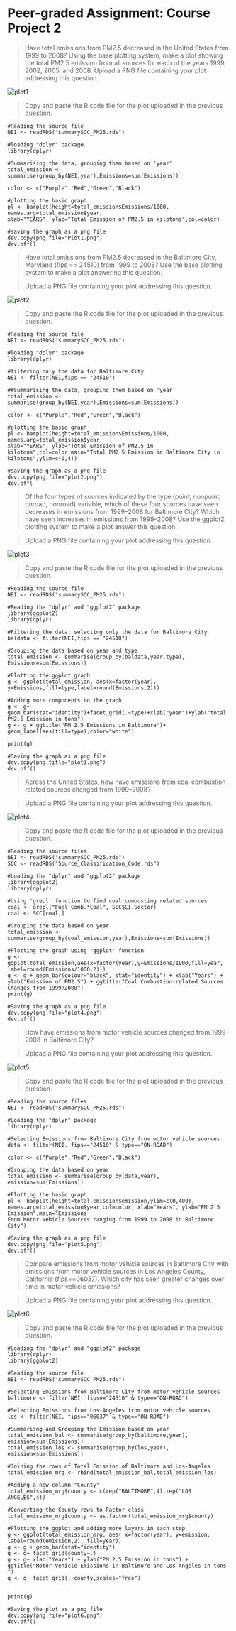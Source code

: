 # Peer-graded Assignment: Course Project 2

>Have total emissions from PM2.5 decreased in the United States from 1999 to 2008? Using the base plotting system, make a plot showing the total PM2.5 emission from all sources for each of the years 1999, 2002, 2005, and 2008. Upload a PNG file containing your plot addressing this question.

![plot1](plot1.png)


>Copy and paste the R code file for the plot uploaded in the previous question.

```{r}
#Reading the source file
NEI <- readRDS("summarySCC_PM25.rds")

#loading "dplyr" package
library(dplyr)

#Summarising the data, grouping them based on 'year'
total_emission <- summarise(group_by(NEI,year),Emissions=sum(Emissions))

color <- c("Purple","Red","Green","Black")

#plotting the basic graph
pl <- barplot(height=total_emission$Emissions/1000, names.arg=total_emission$year,
xlab="YEARS", ylab="Total Emission of PM2.5 in kilotons",col=color)

#saving the graph as a png file
dev.copy(png,file="Plot1.png")
dev.off()

```

>Have total emissions from PM2.5 decreased in the  Baltimore City, Maryland (fips == 24510) from 1999 to 2008? Use the base plotting system to make a plot answering this question.

>Upload a PNG file containing your plot addressing this question.

![plot2](plot2.png)

>Copy and paste the R code file for the plot uploaded in the previous question.

```{r}
#Reading the source file
NEI <- readRDS("summarySCC_PM25.rds")

#loading "dplyr" package
library(dplyr)

#filtering only the data for Baltimore City
NEI <- filter(NEI,fips == "24510")

##Summarising the data, grouping them based on 'year'
total_emission <- summarise(group_by(NEI,year),Emissions=sum(Emissions))

color <- c("Purple","Red","Green","Black")

#plotting the basic graph
pl <- barplot(height=total_emission$Emissions/1000, names.arg=total_emission$year,
xlab="YEARS", ylab="Total Emission of PM2.5 in kilotons",col=color,main="Total PM2.5 Emission in Baltimore City in kilotons",ylim=c(0,4))

#saving the graph as a png file
dev.copy(png,file="plot2.png")
dev.off(

```

>Of the four types of sources indicated by the type (point, nonpoint, onroad, nonroad) variable, which of these four sources have seen decreases in emissions from 1999–2008 for Baltimore City? Which have seen increases in emissions from 1999–2008? Use the ggplot2 plotting system to make a plot answer this question.

>Upload a PNG file containing your plot addressing this question.

![plot3](plot3.png)

>Copy and paste the R code file for the plot uploaded in the previous question.

```{r}
#Reading the source file
NEI <- readRDS("summarySCC_PM25.rds")

#Reading the "dplyr" and "ggplot2" package
library(ggplot2)
library(dplyr)

#Filtering the data: selecting only the data for Baltimore City
baldata <- filter(NEI,fips == "24510")

#Grouping the data based on year and type
total_emission <- summarise(group_by(baldata,year,type), Emissions=sum(Emissions))

#Plotting the ggplot graph
g <- ggplot(total_emission, aes(x=factor(year), y=Emissions,fill=type,label=round(Emissions,2)))

#Adding more components to the graph
g <- g+ geom_bar(stat="identity")+facet_grid(.~type)+xlab("year")+ylab("total PM2.5 Emission in tons")
g <- g + ggtitle("PM 2.5 Emissions in Baltimore")+ geom_label(aes(fill=type),color="white")

print(g)

#Saving the graph as a png file
dev.copy(png,title="plot3.png")
dev.off()
```


>Across the United States, how have emissions from coal combustion-related sources changed from 1999–2008?

>Upload a PNG file containing your plot addressing this question.

![plot4](plot4.png)

>Copy and paste the R code file for the plot uploaded in the previous question.

```{r}
#Reading the source files
NEI <- readRDS("summarySCC_PM25.rds")
SCC <- readRDS("Source_Classification_Code.rds")

#Loading the "dplyr" and "ggplot2" package
library(ggplot2)
library(dplyr)

#Using 'grepl' function to find coal combusting related sources
coal <- grepl("Fuel Comb.*Coal", SCC$EI.Sector)
coal <- SCC[coal,]

#Grouping the data based on year
total_emission <- summarise(group_by(coal_emission,year),Emissions=sum(Emissions))

#Plotting the graph using 'ggplot' function
g <- ggplot(total_emission,aes(x=factor(year),y=Emissions/1000,fill=year, label=round(Emissions/1000,2)))
g <- g + geom_bar(colour="black", stat="identity") + xlab("Years") + ylab("Emission of PM2.5") + ggtitle("Coal Combustion-related Sources Changes from 1999?2008")
print(g)

#Saving the graph as a png file
dev.copy(png,file="plot4.png") 
dev.off()
```


>How have emissions from motor vehicle sources changed from 1999–2008 in Baltimore City?

>Upload a PNG file containing your plot addressing this question.

![plot5](plot5.png)

>Copy and paste the R code file for the plot uploaded in the previous question.

```{r}
#Reading the source files
NEI <- readRDS("summarySCC_PM25.rds")

#Loading the "dplyr" package
library(dplyr)

#Selecting Emissions from Baltimore City from motor vehicle sources
data <- filter(NEI, fips=="24510" & type=="ON-ROAD") 

color <- c("Purple","Red","Green","Black")

#Grouping the data based on year
total_emission <- summarise(group_by(data,year), emission=sum(Emissions))

#Plotting the basic graph
pl <- barplot(height=total_emission$emission,ylim=c(0,400), names.arg=total_emission$year,col=color, xlab="Years", ylab="PM 2.5 Emission",main="Emissions
From Motor Vehicle Sources ranging from 1999 to 2008 in Baltimore City")

#Saving the graph as a png file
dev.copy(png,file="plot5.png") 
dev.off()
```


>Compare emissions from motor vehicle sources in Baltimore City with emissions from motor vehicle sources in Los Angeles County, California (fips==06037). Which city has seen greater changes over time in motor vehicle emissions?

>Upload a PNG file containing your plot addressing this question.

![plot6](plot6.png)

>Copy and paste the R code file for the plot uploaded in the previous question.

```{r}
#Loading the "dplyr" and "ggplot2" package
library(dplyr)
library(ggplot2)

#Reading the source file
NEI <- readRDS("summarySCC_PM25.rds")

#Selecting Emissions from Baltimore City from motor vehicle sources
baltimore <- filter(NEI, fips=="24510" & type=="ON-ROAD")

#Selecting Emissions from Los-Angeles from motor vehicle sources
los <- filter(NEI, fips=="06037" & type=="ON-ROAD")

#Summarisng and Grouping the Emission based on year
total_emission_bal <- summarise(group_by(baltimore,year), emission=sum(Emissions))
total_emission_los <- summarise(group_by(los,year), emission=sum(Emissions))

#Joining the rows of Total Emission of Baltimore and Los-Angeles
total_emission_mrg <- rbind(total_emission_bal,total_emission_los)

#Adding a new column "County"
total_emission_mrg$county <- c(rep("BALTIMORE",4),rep("LOS ANGELES",4))

#Converting the County rows to Factor class
total_emission_mrg$county <- as.factor(total_emission_mrg$county)

#Plotting the ggplot and adding more layers in each step
g <- ggplot(total_emission_mrg, aes( x=factor(year), y=emission, label=round(emission,2), fill=year))
g <- g + geom_bar(stat="identity")
g <- g+ facet_grid(county~.)
g <- g+ xlab("Years") + ylab("PM 2.5 Emission in tons") + ggtitle("Motor Vehicle Emissions in Baltimore and Los Angeles in tons ")
g <- g+ facet_grid(.~county,scales="free")


print(g)

#Saving the plot as a png file
dev.copy(png,file="plot6.png") 
dev.off()
```
